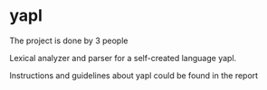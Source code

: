 # yapl

The project is done by 3 people

Lexical analyzer and parser for a self-created language yapl.

Instructions and guidelines about yapl could be found in the report
